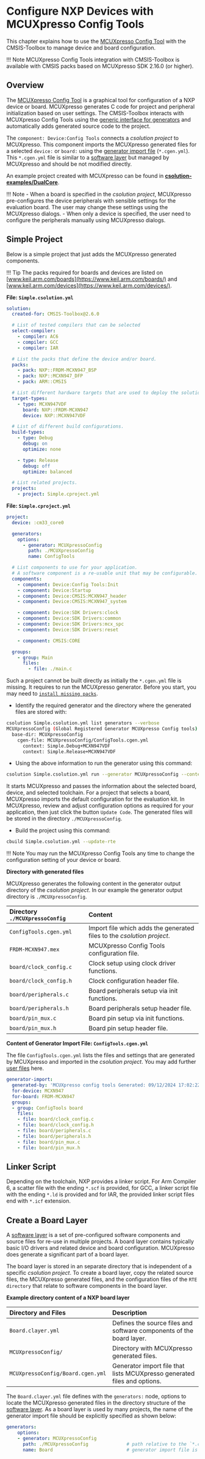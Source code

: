 # Configure NXP Devices with MCUXpresso Config Tools

<!-- markdownlint-disable MD009 -->
<!-- markdownlint-disable MD013 -->
<!-- markdownlint-disable MD036 -->

This chapter explains how to use the [MCUXpresso Config Tool](https://www.nxp.com/configtools) with the CMSIS-Toolbox to manage device and board configuration.

!!! Note
    MCUXpresso Config Tools integration with CMSIS-Toolbox is available with CMSIS packs based on MCUXpresso SDK 2.16.0 (or higher).

## Overview

The [MCUXpresso Config Tool](https://www.nxp.com/configtools) is a graphical tool for configuration of a NXP device or board. MCUXpresso generates C code for project and peripheral initialization based on user settings. The CMSIS-Toolbox interacts with MCUXpresso Config Tools using the [generic interface for generators](build-operation.md#generator-integration) and automatically adds generated source code to the project.

The `component: Device:Config Tools` connects a *csolution project* to MCUXpresso. This component imports the MCUXpresso generated files for a selected `device:` or `board:` using the [generator import file](YML-CBuild-Format.md#generator-import-file) (`*.cgen.yml`). This `*.cgen.yml` file is similar to a [software layer](build-overview.md#software-layers) but managed by MCUXpresso and should be not modified directly.

An example project created with MCUXpresso can be found in [**csolution-examples/DualCore**](https://github.com/Open-CMSIS-Pack/csolution-examples/tree/main/DualCore).

!!! Note
    - When a board is specified in the *csolution project*, MCUXpresso pre-configures the device peripherals with sensible settings for the evaluation board. The user may change these settings using the MCUXpresso dialogs.
    - When only a device is specified, the user need to configure the peripherals manually using MCUXpresso dialogs.

## Simple Project

Below is a simple project that just adds the MCUXpresso generated components.

!!! Tip
    The packs required for boards and devices are listed on [www.keil.arm.com/boards](https://www.keil.arm.com/boards/) and [www.keil.arm.com/devices](https://www.keil.arm.com/devices/).

**File: `Simple.csolution.yml`**

```yml
solution:
  created-for: CMSIS-Toolbox@2.6.0

  # List of tested compilers that can be selected
  select-compiler:
    - compiler: AC6
    - compiler: GCC
    - compiler: IAR

  # List the packs that define the device and/or board.
  packs:
    - pack: NXP::FRDM-MCXN947_BSP
    - pack: NXP::MCXN947_DFP
    - pack: ARM::CMSIS

  # List different hardware targets that are used to deploy the solution.
  target-types:
    - type: MCXN947VDF
      board: NXP::FRDM-MCXN947
      device: NXP::MCXN947VDF

  # List of different build configurations.
  build-types:
    - type: Debug
      debug: on
      optimize: none

    - type: Release
      debug: off
      optimize: balanced

  # List related projects.
  projects:
    - project: Simple.cproject.yml
```

**File: `Simple.cproject.yml`**

```yml
project:
  device: :cm33_core0

  generators:
    options:
      - generator: MCUXpressoConfig
        path: ./MCUXpressoConfig
        name: ConfigTools

  # List components to use for your application.
  # A software component is a re-usable unit that may be configurable.
  components:
    - component: Device:Config Tools:Init
    - component: Device:Startup
    - component: Device:CMSIS:MCXN947_header
    - component: Device:CMSIS:MCXN947_system

    - component: Device:SDK Drivers:clock
    - component: Device:SDK Drivers:common
    - component: Device:SDK Drivers:mcx_spc
    - component: Device:SDK Drivers:reset

    - component: CMSIS:CORE

  groups:
    - group: Main
      files:
        - file: ./main.c
```

Such a project cannot be built directly as initially the `*.cgen.yml` file is missing. It requires to run the MCUXpresso generator. Before you start, you may need to [`install missing packs`](build-tools.md#install-missing-packs).

- Identify the required generator and the directory where the generated files are stored with:
   
```bash
csolution Simple.csolution.yml list generators --verbose
MCUXpressoConfig (Global Registered Generator MCUXpresso Config tools)
  base-dir: MCUXpressoConfig
    cgen-file: MCUXpressoConfig/ConfigTools.cgen.yml
      context: Simple.Debug+MCXN947VDF
      context: Simple.Release+MCXN947VDF
```

- Using the above information to run the generator using this command:

```bash
csolution Simple.csolution.yml run --generator MCUXpressoConfig --context Simple.Debug+MCXN947VDF
```

   It starts MCUXpresso and passes the information about the selected board, device, and selected toolchain. For a project that selects a board, MCUXpresso imports the default configuration for the evaluation kit. In MCUXpresso, review and adjust configuration options as required for your application, then just click the button `Update Code`. The generated files will be stored in the directory `./MCUXpressoConfig`.

- Build the project using this command:
 
```bash
cbuild Simple.csolution.yml --update-rte
```

!!! Note
    You may run the MCUXpresso Config Tools any time to change the configuration setting of your device or board.

**Directory with generated files**

MCUXpresso generates the following content in the generator output directory of the *csolution project*. In our example the generator output directory is `./MCUXpressoConfig`.

Directory `./MCUXpressoConfig`      | Content
:-----------------------------------|:---------------
`ConfigTools.cgen.yml`              | Import file which adds the generated files to the *csolution project*.
`FRDM-MCXN947.mex`                  | MCUXpresso Config Tools configuration file.
`board/clock_config.c`              | Clock setup using clock driver functions.
`board/clock_config.h`              | Clock configuration header file.
`board/peripherals.c`               | Board peripherals setup via init functions.
`board/peripherals.h`               | Board peripherals setup header file.
`board/pin_mux.c`                   | Board pin setup via init functions.
`board/pin_mux.h`                   | Board pin setup header file.

**Content of Generator Import File: `ConfigTools.cgen.yml`**

The file `ConfigTools.cgen.yml` lists the files and settings that are generated by MCUXpresso and imported in the *csolution project*. You may add further [user files](YML-Input-Format.md#files) here.

```yml
generator-import:
  generated-by: 'MCUXpresso config tools Generated: 09/12/2024 17:02:22'
  for-device: MCXN947
  for-board: FRDM-MCXN947
  groups:
  - group: ConfigTools board
    files:
    - file: board/clock_config.c
    - file: board/clock_config.h
    - file: board/peripherals.c
    - file: board/peripherals.h
    - file: board/pin_mux.c
    - file: board/pin_mux.h
```

## Linker Script

Depending on the toolchain, NXP provides a linker script. For Arm Compiler 6, a scatter file with the ending `*.scf` is
provided, for GCC, a linker script file with the ending `*.ld` is provided and for IAR, the provided linker script files
end with `*.icf` extension.

## Create a Board Layer

A [software layer](build-overview.md#software-layers) is a set of pre-configured software components and source files for re-use in multiple projects. A board layer contains typically basic I/O drivers and related device and board configuration. MCUXpresso does generate a significant part of a board layer.

The board layer is stored in an separate directory that is independent of a specific *csolution project*. To create a board layer, copy the related source files, the MCUXpresso generated files, and the configuration files of the `RTE directory` that relate to software components in the board layer.

**Example directory content of a NXP board layer**

Directory and Files               | Description
:---------------------------------|:---------------------------------------
`Board.clayer.yml`                | Defines the source files and software components of the board layer.
`MCUXpressoConfig/`               | Directory with MCUXpresso generated files.
`MCUXpressoConfig/Board.cgen.yml` | Generator import file that lists MCUXpresso generated files and options.

The `Board.clayer.yml` file defines with the `generators:` node, options to locate the MCUXpresso generated files in the directory structure of the [software layer](build-overview.md#software-layers). As a board layer is used by many projects, the name of the generator import file should be explicitly specified as shown below:

```yml
generators:
    options:
    - generator: MCUXpressoConfig
      path: ./MCUXpressoConfig              # path relative to the `*.clayer.yml` file
      name: Board                           # generator import file is named `Board.cgen.yml`.
```
